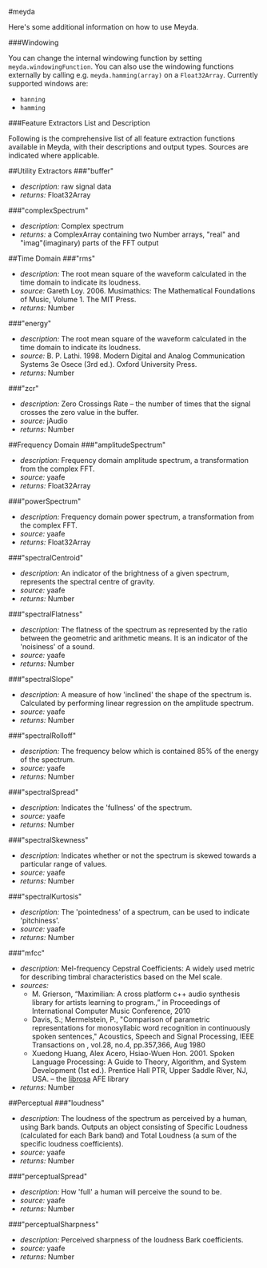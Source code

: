 #meyda

Here's some additional information on how to use Meyda.

###Windowing

You can change the internal windowing function by setting `meyda.windowingFunction`.
You can also use the windowing functions externally by calling e.g. `meyda.hamming(array)` on a `Float32Array`.
Currently supported windows are:
+ `hanning`
+ `hamming`

###Feature Extractors List and Description

Following is the comprehensive list of all feature extraction functions available in Meyda,
with their descriptions and output types. Sources are indicated where applicable.

##Utility Extractors
###"buffer"
+ *description:* raw signal data
+ *returns:* Float32Array

###"complexSpectrum"
+ *description:* Complex spectrum
+ *returns:* a ComplexArray containing two Number arrays, "real" and "imag"(imaginary) parts of the FFT output

##Time Domain
###"rms"
+ *description:* The root mean square of the waveform calculated in the time domain to indicate its loudness.
+ *source:* Gareth Loy. 2006. Musimathics: The Mathematical Foundations of Music, Volume 1. The MIT Press.
+ *returns:* Number

###"energy"
+ *description:* The root mean square of the waveform calculated in the time domain to indicate its loudness.
+ *source:* B. P. Lathi. 1998. Modern Digital and Analog Communication Systems 3e Osece (3rd ed.). Oxford University Press.
+ *returns:* Number

###"zcr"
+ *description:* Zero Crossings Rate – the number of times that the signal crosses the zero value in the buffer.
+ *source:* jAudio
+ *returns:* Number

##Frequency Domain
###"amplitudeSpectrum"
+ *description:* Frequency domain amplitude spectrum, a transformation from the complex FFT.
+ *source:* yaafe
+ *returns:* Float32Array

###"powerSpectrum"
+ *description:* Frequency domain power spectrum, a transformation from the complex FFT.
+ *source:* yaafe
+ *returns:* Float32Array

###"spectralCentroid"
+ *description:* An indicator of the brightness of a given spectrum, represents the spectral centre of gravity.
+ *source:* yaafe
+ *returns:* Number

###"spectralFlatness"
+ *description:* The flatness of the spectrum as represented by the ratio between the geometric and arithmetic means. It is an indicator of the 'noisiness' of a sound.
+ *source:* yaafe
+ *returns:* Number

###"spectralSlope"
+ *description:* A measure of how 'inclined' the shape of the spectrum is. Calculated by performing linear regression on the amplitude spectrum.
+ *source:* yaafe
+ *returns:* Number

###"spectralRolloff"
+ *description:* The frequency below which is contained 85% of the energy of the spectrum.
+ *source:* yaafe
+ *returns:* Number

###"spectralSpread"
+ *description:* Indicates the 'fullness' of the spectrum.
+ *source:* yaafe
+ *returns:* Number

###"spectralSkewness"
+ *description:* Indicates whether or not the spectrum is skewed towards a particular range of values.
+ *source:* yaafe
+ *returns:* Number

###"spectralKurtosis"
+ *description:* The 'pointedness' of a spectrum, can be used to indicate 'pitchiness'.
+ *source:* yaafe
+ *returns:* Number

###"mfcc"
+ *description:* Mel-frequency Cepstral Coefficients: A widely used metric for describing timbral characteristics based on the Mel scale.
+ *sources:*
	- M. Grierson, “Maximilian: A cross platform c++ audio synthesis library for artists learning to program.,” in Proceedings of International Computer Music Conference, 2010
	- Davis, S.; Mermelstein, P., "Comparison of parametric representations for monosyllabic word recognition in continuously spoken sentences," Acoustics, Speech and Signal Processing, IEEE Transactions on , vol.28, no.4, pp.357,366, Aug 1980
	- Xuedong Huang, Alex Acero, Hsiao-Wuen Hon. 2001. Spoken Language Processing: A Guide to Theory, Algorithm, and System Development (1st ed.). Prentice Hall PTR, Upper Saddle River, NJ, USA.
	– the [librosa](https://github.com/bmcfee/librosa "librosa") AFE library
+ *returns:* Number

##Perceptual
###"loudness"
+ *description:* The loudness of the spectrum as perceived by a human, using Bark bands. Outputs an object consisting of Specific Loudness (calculated for each Bark band) and Total Loudness (a sum of the specific loudness coefficients).
+ *source:* yaafe
+ *returns:* Number

###"perceptualSpread"
+ *description:* How 'full' a human will perceive the sound to be.
+ *source:* yaafe
+ *returns:* Number

###"perceptualSharpness"
+ *description:* Perceived sharpness of the loudness Bark coefficients.
+ *source:* yaafe
+ *returns:* Number

